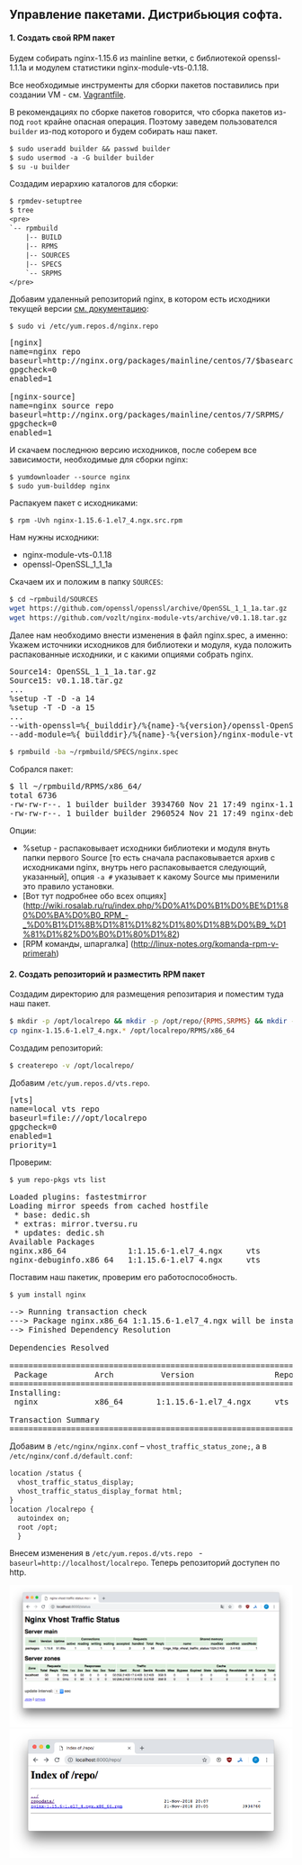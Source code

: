 ## Управление пакетами. Дистрибьюция софта. 

#### 1. Создать свой RPM пакет

Будем собирать nginx-1.15.6 из mainline ветки, с библиотекой openssl-1.1.1a и модулем статистики nginx-module-vts-0.1.18.

Все необходимые инструменты для сборки пакетов поставились при создании VM - см. [Vagrantfile](https://github.com/kakoka/otus-homework/blob/master/hw08/Vagrantfile).

В рекомендациях по сборке пакетов говорится, что сборка пакетов из-под `root` крайне опасная операция. Поэтому заведем пользователся `builder` из-под которого и будем собирать наш пакет.

```
$ sudo useradd builder && passwd builder
$ sudo usermod -a -G builder builder
$ su -u builder
```

Создадим иерархию каталогов для сборки: 

```
$ rpmdev-setuptree
$ tree
<pre>
`-- rpmbuild
    |-- BUILD
    |-- RPMS
    |-- SOURCES
    |-- SPECS
    `-- SRPMS
</pre>
```

Добавим удаленный репозиторий nginx, в котором есть исходники текущей версии [см. документацию](http://nginx.org/en/linux_packages.html#mainline): 

```
$ sudo vi /etc/yum.repos.d/nginx.repo
```
<pre>
[nginx]
name=nginx repo
baseurl=http://nginx.org/packages/mainline/centos/7/$basearch/
gpgcheck=0
enabled=1

[nginx-source]
name=nginx source repo
baseurl=http://nginx.org/packages/mainline/centos/7/SRPMS/
gpgcheck=0
enabled=1
</pre>

И скачаем последнюю версию исходников, после соберем все зависимости, необходимые для сборки nginx:

```
$ yumdownloader --source nginx
$ sudo yum-builddep nginx
```

Распакуем пакет с исходниками:

```
$ rpm -Uvh nginx-1.15.6-1.el7_4.ngx.src.rpm
```

Нам нужны исходники:

* nginx-module-vts-0.1.18
* openssl-OpenSSL_1_1_1a

Скачаем их и положим в папку `SOURCES`:

```bash
$ cd ~rpmbuild/SOURCES
wget https://github.com/openssl/openssl/archive/OpenSSL_1_1_1a.tar.gz
wget https://github.com/vozlt/nginx-module-vts/archive/v0.1.18.tar.gz
```

Далее нам необходимо внести изменения в файл nginx.spec, а именно:
Укажем источники исходников для библиотеки и модуля, куда положить распакованные исходники, и с какими опциями собрать nginx.
<pre>
Source14: OpenSSL_1_1_1a.tar.gz
Source15: v0.1.18.tar.gz
...
%setup -T -D -a 14
%setup -T -D -a 15
...
--with-openssl=%{_builddir}/%{name}-%{version}/openssl-OpenSSL_1_1_1a \
--add-module=%{_builddir}/%{name}-%{version}/nginx-module-vts-0.1.18
</pre>

```bash
$ rpmbuild -ba ~/rpmbuild/SPECS/nginx.spec
```

Собрался пакет:

<pre>
$ ll ~/rpmbuild/RPMS/x86_64/
total 6736
-rw-rw-r--. 1 builder builder 3934760 Nov 21 17:49 nginx-1.15.6-1.el7_4.ngx.x86_64.rpm
-rw-rw-r--. 1 builder builder 2960524 Nov 21 17:49 nginx-debuginfo-1.15.6-1.el7_4.ngx.x86_64.rpm
</pre>

Опции:

* %setup - распаковывает исходники библиотеки и модуля внуть папки первого Source [то есть сначала распаковывается архив с исходниками nginx, внутрь него распаковывается следующий, указанный], опция `-a #` указывает к какому Source мы применили это правило установки.
* [Вот тут подробнее обо всех опциях] (http://wiki.rosalab.ru/ru/index.php/%D0%A1%D0%B1%D0%BE%D1%80%D0%BA%D0%B0_RPM_-_%D0%B1%D1%8B%D1%81%D1%82%D1%80%D1%8B%D0%B9_%D1%81%D1%82%D0%B0%D1%80%D1%82)
* [RPM команды, шпаргалка] (http://linux-notes.org/komanda-rpm-v-primerah)

#### 2. Создать репозиторий и разместить RPM пакет

Создадим директорию для размещения репозитария и поместим туда наш пакет.

```bash
$ mkdir -p /opt/localrepo && mkdir -p /opt/repo/{RPMS,SRPMS} && mkdir -p /opt/localrepo/RPMS/x86_64  
cp nginx-1.15.6-1.el7_4.ngx.* /opt/localrepo/RPMS/x86_64
```

Создадим репозиторий:

```bash
$ createrepo -v /opt/localrepo/
```

Добавим `/etc/yum.repos.d/vts.repo`.

<pre>
[vts]
name=local vts repo 
baseurl=file:///opt/localrepo
gpgcheck=0
enabled=1
priority=1
</pre>

Проверим:

```bash
$ yum repo-pkgs vts list
```

<pre>
Loaded plugins: fastestmirror
Loading mirror speeds from cached hostfile
 * base: dedic.sh
 * extras: mirror.tversu.ru
 * updates: dedic.sh
Available Packages
nginx.x86_64             1:1.15.6-1.el7_4.ngx     vts
nginx-debuginfo.x86_64   1:1.15.6-1.el7_4.ngx     vts
</pre>

Поставим наш пакетик, проверим его работоспособность.

```bash
$ yum install nginx
```

<pre>
--> Running transaction check
---> Package nginx.x86_64 1:1.15.6-1.el7_4.ngx will be installed
--> Finished Dependency Resolution

Dependencies Resolved

=================================================================================
 Package          Arch          Version                 Repository    Size
=================================================================================
Installing:
 nginx            x86_64       1:1.15.6-1.el7_4.ngx     vts           3.8 M

Transaction Summary
================================================================================
</pre>

Добавим в `/etc/nginx/nginx.conf` – `vhost_traffic_status_zone;`, а в `/etc/nginx/conf.d/default.conf`: 

```
location /status {
  vhost_traffic_status_display;
  vhost_traffic_status_display_format html;
}
location /localrepo {
  autoindex on;
  root /opt;
  }
```

Внесем изменения в `/etc/yum.repos.d/vts.repo ` - `baseurl=http://localhost/localrepo`.
Теперь репозиторий доступен по http.

![Немного статистики](pic01.png)
![Наш репозиторий](pic02.png)
